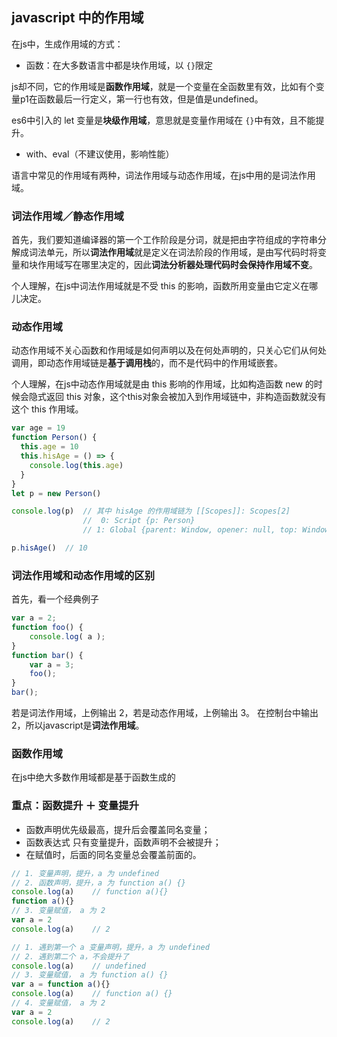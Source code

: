 ## javascript 中的作用域
在js中，生成作用域的方式：
- 函数：在大多数语言中都是块作用域，以 `{}`限定

js却不同，它的作用域是**函数作用域**，就是一个变量在全函数里有效，比如有个变量p1在函数最后一行定义，第一行也有效，但是值是undefined。

es6中引入的 let 变量是**块级作用域**，意思就是变量作用域在 `{}`中有效，且不能提升。
- with、eval（不建议使用，影响性能）

语言中常见的作用域有两种，词法作用域与动态作用域，在js中用的是词法作用域。
### 词法作用域／静态作用域
首先，我们要知道编译器的第一个工作阶段是分词，就是把由字符组成的字符串分解成词法单元，所以**词法作用域**就是定义在词法阶段的作用域，是由写代码时将变量和块作用域写在哪里决定的，因此**词法分析器处理代码时会保持作用域不变**。

个人理解，在js中词法作用域就是不受 this 的影响，函数所用变量由它定义在哪儿决定。
### 动态作用域
动态作用域不关心函数和作用域是如何声明以及在何处声明的，只关心它们从何处调用，即动态作用域链是**基于调用栈**的，而不是代码中的作用域嵌套。

个人理解，在js中动态作用域就是由 this 影响的作用域，比如构造函数 new 的时候会隐式返回 this 对象，这个this对象会被加入到作用域链中，非构造函数就没有这个 this 作用域。
```javascript
var age = 19
function Person() {
  this.age = 10
  this.hisAge = () => {
    console.log(this.age)
  }
}
let p = new Person()

console.log(p)  // 其中 hisAge 的作用域链为 [[Scopes]]: Scopes[2]
                //  0: Script {p: Person}
                // 1: Global {parent: Window, opener: null, top: Window, length: 0, frames: Window, …}

p.hisAge()  // 10
``` 
### 词法作用域和动态作用域的区别
首先，看一个经典例子
```javascript
var a = 2;
function foo() {
    console.log( a );
}
function bar() {
    var a = 3;
    foo();
}
bar();
```
若是词法作用域，上例输出 2，若是动态作用域，上例输出 3。
在控制台中输出 2，所以javascript是**词法作用域**。
### 函数作用域
在js中绝大多数作用域都是基于函数生成的

### 重点：函数提升 ＋ 变量提升
- 函数声明优先级最高，提升后会覆盖同名变量；
- 函数表达式 只有变量提升，函数声明不会被提升；
- 在赋值时，后面的同名变量总会覆盖前面的。
```javascript
// 1. 变量声明，提升，a 为 undefined
// 2. 函数声明，提升，a 为 function a() {}
console.log(a)    // function a(){}
function a(){}
// 3. 变量赋值， a 为 2
var a = 2
console.log(a)    // 2
```
```javascript
// 1. 遇到第一个 a 变量声明，提升，a 为 undefined
// 2. 遇到第二个 a，不会提升了
console.log(a)    // undefined
// 3. 变量赋值， a 为 function a() {}
var a = function a(){}
console.log(a)    // function a() {}
// 4. 变量赋值， a 为 2
var a = 2
console.log(a)    // 2
```
